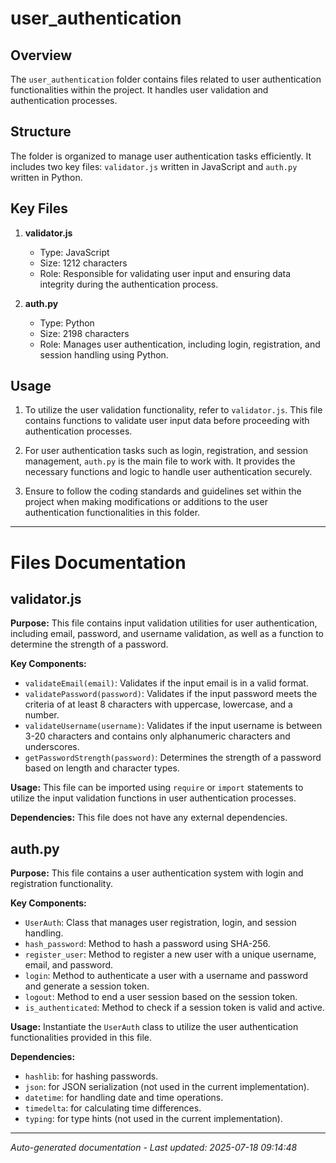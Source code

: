 # user_authentication

## Overview
The `user_authentication` folder contains files related to user authentication functionalities within the project. It handles user validation and authentication processes.

## Structure
The folder is organized to manage user authentication tasks efficiently. It includes two key files: `validator.js` written in JavaScript and `auth.py` written in Python.

## Key Files
1. **validator.js**
   - Type: JavaScript
   - Size: 1212 characters
   - Role: Responsible for validating user input and ensuring data integrity during the authentication process.

2. **auth.py**
   - Type: Python
   - Size: 2198 characters
   - Role: Manages user authentication, including login, registration, and session handling using Python.

## Usage
1. To utilize the user validation functionality, refer to `validator.js`. This file contains functions to validate user input data before proceeding with authentication processes.

2. For user authentication tasks such as login, registration, and session management, `auth.py` is the main file to work with. It provides the necessary functions and logic to handle user authentication securely.

3. Ensure to follow the coding standards and guidelines set within the project when making modifications or additions to the user authentication functionalities in this folder.

---

# Files Documentation

## validator.js

**Purpose:** This file contains input validation utilities for user authentication, including email, password, and username validation, as well as a function to determine the strength of a password.

**Key Components:**
- `validateEmail(email)`: Validates if the input email is in a valid format.
- `validatePassword(password)`: Validates if the input password meets the criteria of at least 8 characters with uppercase, lowercase, and a number.
- `validateUsername(username)`: Validates if the input username is between 3-20 characters and contains only alphanumeric characters and underscores.
- `getPasswordStrength(password)`: Determines the strength of a password based on length and character types.

**Usage:** This file can be imported using `require` or `import` statements to utilize the input validation functions in user authentication processes.

**Dependencies:** This file does not have any external dependencies.

## auth.py

**Purpose:** This file contains a user authentication system with login and registration functionality.

**Key Components:**
- `UserAuth`: Class that manages user registration, login, and session handling.
- `hash_password`: Method to hash a password using SHA-256.
- `register_user`: Method to register a new user with a unique username, email, and password.
- `login`: Method to authenticate a user with a username and password and generate a session token.
- `logout`: Method to end a user session based on the session token.
- `is_authenticated`: Method to check if a session token is valid and active.

**Usage:** Instantiate the `UserAuth` class to utilize the user authentication functionalities provided in this file.

**Dependencies:**
- `hashlib`: for hashing passwords.
- `json`: for JSON serialization (not used in the current implementation).
- `datetime`: for handling date and time operations.
- `timedelta`: for calculating time differences.
- `typing`: for type hints (not used in the current implementation).

---
*Auto-generated documentation - Last updated: 2025-07-18 09:14:48*
